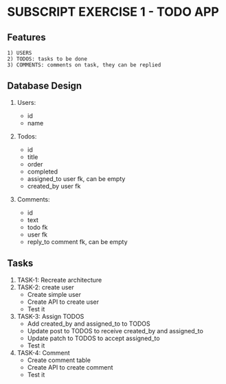 # SUBSCRIPT EXERCISE 1 - TODO APP

## Features

    1) USERS
    2) TODOS: tasks to be done
    3) COMMENTS: comments on task, they can be replied

## Database Design

1) Users:
    - id
    - name

2) Todos:
    - id
    - title
    - order
    - completed
    - assigned_to user fk, can be empty
    - created_by user fk

3) Comments:
    - id
    - text
    - todo fk
    - user fk
    - reply_to comment fk, can be empty

## Tasks

1) TASK-1: Recreate architecture
2) TASK-2: create user
    - Create simple user
    - Create API to create user
    - Test it
3) TASK-3: Assign TODOS
    - Add created_by and assigned_to to TODOS
    - Update post to TODOS to receive created_by and assigned_to
    - Update patch to TODOS to accept assigned_to
    - Test it
4) TASK-4: Comment
    - Create comment table
    - Create API to create comment
    - Test it

